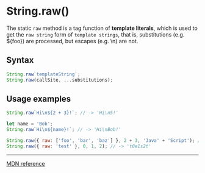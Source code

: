 # String.raw()

The static `raw` method is a tag function of **template literals**, which is used to get the `raw string` form of `template strings`, that is, substitutions (e.g. \${foo}) are processed, but escapes (e.g. \n) are not.

## Syntax

```js
String.raw`templateString`;
String.raw(callSite, ...substitutions);
```

## Usage examples

```js
String.raw`Hi\n${2 + 3}!`; // -> 'Hi\n5!'

let name = 'Bob';
String.raw`Hi\n${name}!`; // -> 'Hi\nBob!'

String.raw({ raw: ['foo', 'bar', 'baz'] }, 2 + 3, 'Java' + 'Script'); // -> 'foo5barJavaScriptbaz'
String.raw({ raw: 'test' }, 0, 1, 2); // -> 't0e1s2t'
```

---

[MDN reference](https://developer.mozilla.org/en-US/docs/Web/JavaScript/Reference/Global_Objects/String/raw)
